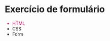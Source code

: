 <h1>Exercício de formulário</h1> 

<ul>
  <li style= "color: #BF216D;";>HTML</li>
  <li>CSS</li>
  <li>Form</li>
</ul>


